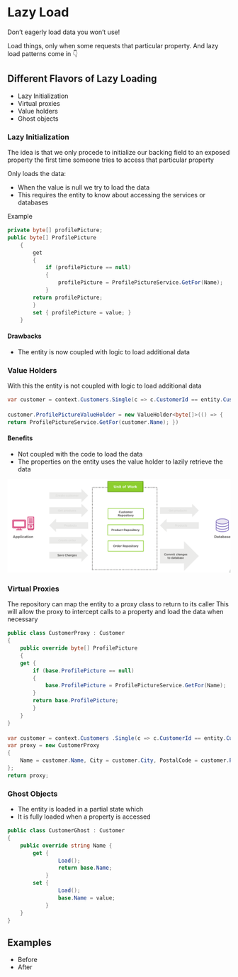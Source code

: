 # Lazy Load

Don’t eagerly load data you won’t use!

Load things, only when some requests that particular property. And lazy load patterns come in 👇

## Different Flavors of Lazy Loading

- Lazy Initialization 
- Virtual proxies
- Value holders 
- Ghost objects

### Lazy Initialization

The idea is that we only procede to initialize our backing field to an exposed property the first time someone tries to access that particular property

Only loads the data:
- When the value is null we try to load the data
- This requires the entity to know about accessing the services or databases


Example
```csharp
private byte[] profilePicture; 
public byte[] ProfilePicture 
    {
        get 
        {
            if (profilePicture == null) 
            { 
                profilePicture = ProfilePictureService.GetFor(Name); 
            }
        return profilePicture; 
        }
        set { profilePicture = value; } 
    }
```


#### Drawbacks

- The entity is now coupled with logic to load additional data


### Value Holders

With this the entity is not coupled with logic to load additional data

```csharp
var customer = context.Customers.Single(c => c.CustomerId == entity.CustomerId)

customer.ProfilePictureValueHolder = new ValueHolder<byte[]>(() => {
return ProfilePictureService.GetFor(customer.Name); })
```

#### Benefits
- Not coupled with the code to load the data
- The properties on the entity uses the value holder to lazily retrieve the data

![uml structure 1](/Behavioral/Data%20Access/Unit%20of%20Work/assets/uml.png)


### Virtual Proxies


The repository can map the entity to a proxy class to return to its caller
This will allow the proxy to intercept calls to a property and load the data when necessary


```csharp
public class CustomerProxy : Customer
{
    public override byte[] ProfilePicture
    {
    get {
        if (base.ProfilePicture == null) 
        { 
            base.ProfilePicture = ProfilePictureService.GetFor(Name); 
        }
        return base.ProfilePicture; 
        }
    }
}

var customer = context.Customers .Single(c => c.CustomerId == entity.CustomerId);
var proxy = new CustomerProxy
{
    Name = customer.Name, City = customer.City, PostalCode = customer.PostalCode, ShippingAddress = customer.ShippingAddress, Country = customer.Country, 
};
return proxy;

```

### Ghost Objects

- The entity is loaded in a partial state which
- It is fully loaded when a property is accessed


```csharp
public class CustomerGhost : Customer
{
    public override string Name { 
        get {
                Load();
                return base.Name;
            }
        set {
                Load();
                base.Name = value;
            }
    }
}

```
## Examples

- Before
- After